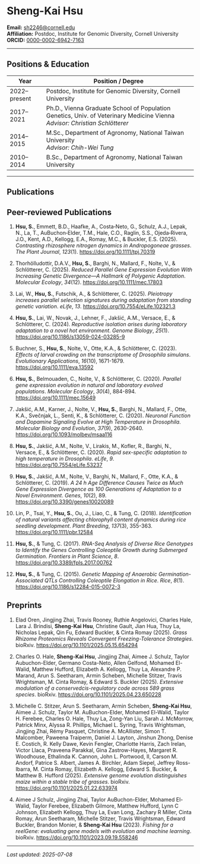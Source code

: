 # Sheng-Kai Hsu

**Email:** sh2246@cornell.edu  
**Affiliation:** Postdoc, Institute for Genomic Diversity, Cornell University  
**ORCID:** [0000-0002-6942-7163](https://orcid.org/0000-0002-6942-7163)

---

## Positions & Education

| Year         | Position / Degree                                                                 |
|--------------|------------------------------------------------------------------------------------|
| 2022–present | Postdoc, Institute for Genomic Diversity, Cornell University                      |
| 2017–2021    | Ph.D., Vienna Graduate School of Population Genetics, Univ. of Veterinary Medicine Vienna  <br> *Advisor: Christian Schlötterer* |
| 2014–2015    | M.Sc., Department of Agronomy, National Taiwan University                         <br> *Advisor: Chih-Wei Tung* |
| 2010–2014    | B.Sc., Department of Agronomy, National Taiwan University                         |
---

## Publications

## Peer-reviewed Publications

1. **Hsu, S.**, Emmett, B.D., Haafke, A., Costa‐Neto, G., Schulz, A.J., Lepak, N., La, T., AuBuchon‐Elder, T.M., Hale, C.O., Raglin, S.S., Ojeda‐Rivera, J.O., Kent, A.D., Kellogg, E.A., Romay, M.C., & Buckler, E.S. (2025). *Contrasting rhizosphere nitrogen dynamics in Andropogoneae grasses*. *The Plant Journal*, *123*(1). https://doi.org/10.1111/tpj.70319

2. Thorhölludottir, D.A.V., **Hsu, S.**, Barghi, N., Mallard, F., Nolte, V., & Schlötterer, C. (2025). *Reduced Parallel Gene Expression Evolution With Increasing Genetic Divergence—A Hallmark of Polygenic Adaptation*. *Molecular Ecology*, *34*(12). https://doi.org/10.1111/mec.17803

3. Lai, W., **Hsu, S.**, Futschik, A., & Schlötterer, C. (2025). *Pleiotropy increases parallel selection signatures during adaptation from standing genetic variation*. *eLife*, *13*. https://doi.org/10.7554/eLife.102321.3

4. **Hsu, S.**, Lai, W., Novak, J., Lehner, F., Jakšić, A.M., Versace, E., & Schlötterer, C. (2024). *Reproductive isolation arises during laboratory adaptation to a novel hot environment*. *Genome Biology*, *25*(1). https://doi.org/10.1186/s13059-024-03285-9

5. Buchner, S., **Hsu, S.**, Nolte, V., Otte, K.A., & Schlötterer, C. (2023). *Effects of larval crowding on the transcriptome of <i>Drosophila simulans</i>*. *Evolutionary Applications*, *16*(10), 1671-1679. https://doi.org/10.1111/eva.13592

6. **Hsu, S.**, Belmouaden, C., Nolte, V., & Schlötterer, C. (2020). *Parallel gene expression evolution in natural and laboratory evolved populations*. *Molecular Ecology*, *30*(4), 884-894. https://doi.org/10.1111/mec.15649

7. Jakšić, A.M., Karner, J., Nolte, V., **Hsu, S.**, Barghi, N., Mallard, F., Otte, K.A., Svečnjak, L., Senti, K., & Schlötterer, C. (2020). *Neuronal Function and Dopamine Signaling Evolve at High Temperature in Drosophila*. *Molecular Biology and Evolution*, *37*(9), 2630-2640. https://doi.org/10.1093/molbev/msaa116

8. **Hsu, S.**, Jakšić, A.M., Nolte, V., Lirakis, M., Kofler, R., Barghi, N., Versace, E., & Schlötterer, C. (2020). *Rapid sex-specific adaptation to high temperature in Drosophila*. *eLife*, *9*. https://doi.org/10.7554/eLife.53237

9. **Hsu, S.**, Jakšić, A.M., Nolte, V., Barghi, N., Mallard, F., Otte, K.A., & Schlötterer, C. (2019). *A 24 h Age Difference Causes Twice as Much Gene Expression Divergence as 100 Generations of Adaptation to a Novel Environment*. *Genes*, *10*(2), 89. https://doi.org/10.3390/genes10020089

10. Lin, P., Tsai, Y., **Hsu, S.**, Ou, J., Liao, C., & Tung, C. (2018). *Identification of natural variants affecting chlorophyll content dynamics during rice seedling development*. *Plant Breeding*, *137*(3), 355-363. https://doi.org/10.1111/pbr.12584

11. **Hsu, S.**, & Tung, C. (2017). *RNA-Seq Analysis of Diverse Rice Genotypes to Identify the Genes Controlling Coleoptile Growth during Submerged Germination*. *Frontiers in Plant Science*, *8*. https://doi.org/10.3389/fpls.2017.00762

12. **Hsu, S.**, & Tung, C. (2015). *Genetic Mapping of Anaerobic Germination-Associated QTLs Controlling Coleoptile Elongation in Rice*. *Rice*, *8*(1). https://doi.org/10.1186/s12284-015-0072-3

## Preprints

1. Elad Oren, Jingjing Zhai, Travis Rooney, Ruthie  Angelovici, Charles Hale, Lara J. Brindisi, **Sheng-Kai Hsu**, Christine Gault, Jian Hua, Thuy La, Nicholas Lepak, Qin Fu, Edward Buckler, & Cinta Romay (2025). *Grass Rhizome Proteomics Reveals Convergent Freezing-Tolerance Strategies*. bioRxiv. https://doi.org/10.1101/2025.05.15.654294

2. Charles O. Hale, **Sheng-Kai Hsu**, Jingjing Zhai, Aimee J. Schulz, Taylor Aubuchon-Elder, Germano Costa-Neto, Allen Gelfond, Mohamed El-Walid, Matthew Hufford, Elizabeth A. Kellogg, Thuy La, Alexandre P. Marand, Arun S. Seetharam, Armin Scheben, Michelle Stitzer, Travis Wrightsman, M. Cinta Romay, & Edward S. Buckler (2025). *Extensive modulation of a conserved<i>cis</i>-regulatory code across 589 grass species*. bioRxiv. https://doi.org/10.1101/2025.04.23.650228

3. Michelle C. Stitzer, Arun S. Seetharam, Armin Scheben, **Sheng-Kai Hsu**, Aimee J. Schulz, Taylor M. AuBuchon-Elder, Mohamed El-Walid, Taylor H. Ferebee, Charles O. Hale, Thuy La, Zong-Yan Liu, Sarah J. McMorrow, Patrick Minx, Alyssa R. Phillips, Michael L. Syring, Travis Wrightsman, Jingjing Zhai, Rémy Pasquet, Christine A. McAllister, Simon T. Malcomber, Paweena Traiperm, Daniel J. Layton, Jinshun Zhong, Denise E. Costich, R. Kelly Dawe, Kevin Fengler, Charlotte Harris, Zach Irelan, Victor Llaca, Praveena Parakkal, Gina Zastrow-Hayes, Margaret R. Woodhouse, Ethalinda K. Cannon, John L. Portwood, II, Carson M. Andorf, Patrice S. Albert, James A. Birchler, Adam Siepel, Jeffrey Ross-Ibarra, M. Cinta Romay, Elizabeth A. Kellogg, Edward S. Buckler, & Matthew B. Hufford (2025). *Extensive genome evolution distinguishes maize within a stable tribe of grasses*. bioRxiv. https://doi.org/10.1101/2025.01.22.633974

4. Aimee J Schulz, Jingjing Zhai, Taylor AuBuchon-Elder, Mohamed El-Walid, Taylor Ferebee, Elizabeth Gilmore, Matthew Hufford, Lynn C Johnson, Elizabeth Kellogg, Thuy La, Evan Long, Zachary R Miller, Cinta Romay, Arun Seetharam, Michelle Stitzer, Travis Wrightsman, Edward Buckler, Brandon Monier, & **Sheng-Kai Hsu** (2023). *Fishing for a reelGene: evaluating gene models with evolution and machine learning*. bioRxiv. https://doi.org/10.1101/2023.09.19.558246


---

_Last updated: 2025-07-08_
